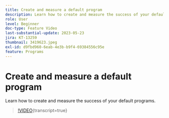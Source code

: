 ```yaml
---
title: Create and measure a default program
description: Learn how to create and measure the success of your default programs.
role: User
level: Beginner
doc-type: Feature Video
last-substantial-update: 2023-05-23
jira: KT-13259
thumbnail: 3419623.jpeg
exl-id: d9fbd960-6eab-4e3b-b9f4-69384556c95e
feature: Programs
---
```


# Create and measure a default program

Learn how to create and measure the success of your default programs.

>[!VIDEO](https://video.tv.adobe.com/v/3419623/?learn=on){transcript=true}
